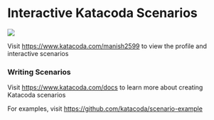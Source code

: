 # Interactive Katacoda Scenarios

[![](http://shields.katacoda.com/katacoda/manish2599/count.svg)](https://www.katacoda.com/manish2599 "Get your profile on Katacoda.com")

Visit https://www.katacoda.com/manish2599 to view the profile and interactive scenarios

### Writing Scenarios
Visit https://www.katacoda.com/docs to learn more about creating Katacoda scenarios

For examples, visit https://github.com/katacoda/scenario-example
